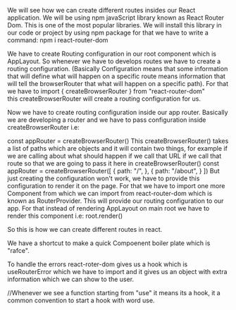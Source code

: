 We will see how we can create different routes insides our React application. We will be using npm javaScript library known as React Router Dom. This is one of the most popular libraries. We will install this library in our code or project by using npm package for that we have to write a command: 
npm i react-router-dom

We have to create Routing configuration in our root component which is AppLayout. So whenever we have to develops routes we have to create a routing configuration. (Basically Configuration means that some information that will define what will happen on a specific route means information that will tell the browserRouter that what will happen on a specific path). For that we have to import { createBrowserRouter } from "react-router-dom"  
this createBrowserRouter will create a routing configuration for us.

Now we have to create routing configuration inside our app router. Basically we are developing a router and we have to pass configuration inside createBrowserRouter i.e:

const appRouter = createBrowserRouter()
This createBrowserRouter() takes a list of paths which are objects and it will contain two things, for example if we are calling about what should happen if we call that URL if we call that route so that we are going to pass it here in createBrowserRouter()
const appRouter = createBrowserRouter([
  {
    path: "/",
  },
  {
    path: "/about",
  }
])
But just creating the configuration won't work, we have to provide this configuration to render it on the page. For that we have to import one more Component from which we can import from react-router-dom which is known as RouterProvider. This will provide our routing configuration to our app. For that instead of rendering AppLayout on main root we have to render this component i.e:
root.render(<RouterProvider router = {appRouter} />)

So this is how we can create different routes in react.

We have a shortcut to make a quick Compoenent boiler plate which is "rafce".

To handle the errors react-roter-dom gives us a hook which is useRouterError which we have to import and it gives us an object with extra information which we can show to the user.

//Whenever we see a function starting from "use" it means its a hook, it a common convention to start a hook with word use. 

